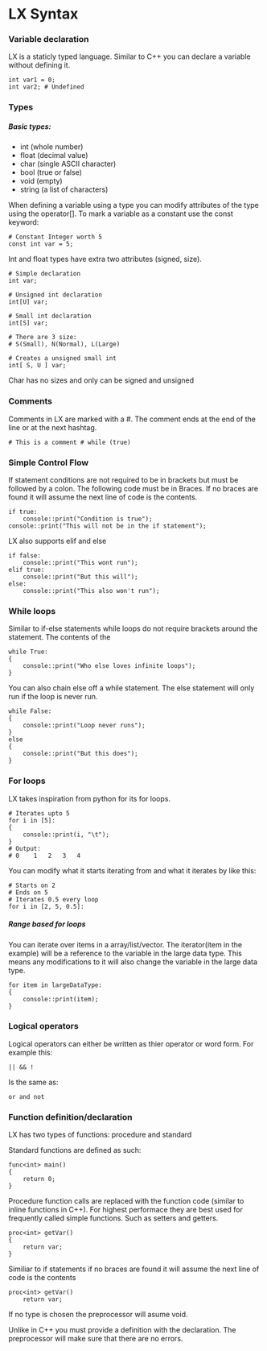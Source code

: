 # LX Syntax

### Variable declaration

LX is a staticly typed language. Similar to C++ you can declare a variable without defining it.

```
int var1 = 0;
int var2; # Undefined
```

### Types

##### Basic types:
- int (whole number)
- float (decimal value)
- char (single ASCII character)
- bool (true or false)
- void (empty)
- string (a list of characters)

When defining a variable using a type you can modify attributes of the type using the operator[]. To mark a variable as a constant use the const keyword:

```
# Constant Integer worth 5
const int var = 5;
```

Int and float types have extra two attributes (signed, size).

```
# Simple declaration
int var;

# Unsigned int declaration
int[U] var;

# Small int declaration
int[S] var;

# There are 3 size:
# S(Small), N(Normal), L(Large)

# Creates a unsigned small int
int[ S, U ] var;
```

Char has no sizes and only can be signed and unsigned

### Comments

Comments in LX are marked with a #. The comment ends at the end of the line or at the next hashtag.

```
# This is a comment # while (true)
```

### Simple Control Flow

If statement conditions are not required to be in brackets but must be followed by a colon. The following code must be in Braces. If no braces are found it will assume the next line of code is the contents.

```
if true:
    console::print("Condition is true");
console::print("This will not be in the if statement");
```

LX also supports elif and else

```
if false:
    console::print("This wont run");
elif true:
    console::print("But this will");
else:
    console::print("This also won't run");
```

### While loops

Similar to if-else statements while loops do not require brackets around the statement. The contents of the 

```
while True:
{
    console::print("Who else loves infinite loops");
}
```

You can also chain else off a while statement. The else statement will only run if the loop is never run.

```
while False:
{
    console::print("Loop never runs");
}
else
{
    console::print("But this does");
}
```

### For loops

LX takes inspiration from python for its for loops.

```
# Iterates upto 5
for i in [5]:
{
    console::print(i, "\t");
}
# Output:
# 0    1   2   3   4
```

You can modify what it starts iterating from and what it iterates by like this:
```
# Starts on 2
# Ends on 5
# Iterates 0.5 every loop
for i in [2, 5, 0.5]:
```

##### Range based for loops

You can iterate over items in a array/list/vector. The iterator(item in the example) will be a reference to the variable in the large data type. This means any modifications to it will also change the variable in the large data type.

```
for item in largeDataType:
{
    console::print(item);
}
```

### Logical operators

Logical operators can either be written as thier operator or word form. For example this:
```
|| && !
```
Is the same as:
```
or and not
```

### Function definition/declaration

LX has two types of functions: procedure and standard

Standard functions are defined as such:

```
func<int> main()
{
    return 0;
}
```

Procedure function calls are replaced with the function code (similar to inline functions in C++). For highest performace they are best used for frequently called simple functions. Such as setters and getters.

```
proc<int> getVar()
{
    return var;
}
```

Similiar to if statements if no braces are found it will assume the next line of code is the contents

```
proc<int> getVar()
    return var;
```

If no type is chosen the preprocessor will asume void.

Unlike in C++ you must provide a definition with the declaration. The preprocessor will make sure that there are no errors.
	